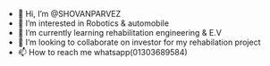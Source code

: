 - 👋 Hi, I’m @SHOVANPARVEZ
- 👀 I’m interested in Robotics & automobile 
- 🌱 I’m currently learning rehabilitation engineering & E.V
- 💞️ I’m looking to collaborate on investor for my rehabilation project 
- 📫 How to reach me whatsapp(01303689584)

<!---
SHOVANPARVEZ/SHOVANPARVEZ is a ✨ special ✨ repository because its `README.md` (this file) appears on your GitHub profile.
You can click the Preview link to take a look at your changes.
--->
